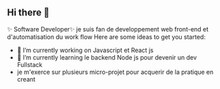 ## Hi there 👋

✨ Software Developer✨ 
je suis fan de developpement web front-end et d'automatisation du work flow
Here are some ideas to get you started:

- 🔭 I’m currently working on Javascript et React js 
- 🌱 I’m currently learning le backend Node js pour devenir un dev Fullstack
- je m'exerce sur plusieurs micro-projet pour acquerir de la pratique en creant


